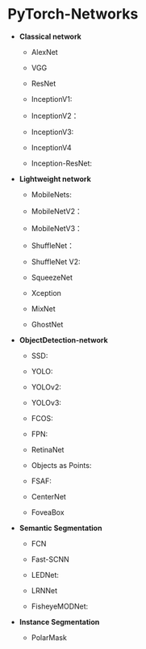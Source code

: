 # PyTorch-Networks
* **Classical network**

    * AlexNet

  * VGG

  * ResNet  

  * InceptionV1:

  * InceptionV2：
    
  * InceptionV3:

  * InceptionV4

  * Inception-ResNet:

* **Lightweight network**

  * MobileNets:

  * MobileNetV2：

  * MobileNetV3：

  * ShuffleNet：

  * ShuffleNet V2:

  * SqueezeNet

  * Xception

  * MixNet

  * GhostNet

* **ObjectDetection-network**

  * SSD:

  * YOLO:

  * YOLOv2:

  * YOLOv3:

  * FCOS:

  * FPN:

  * RetinaNet

  * Objects as Points:

  * FSAF:

  * CenterNet

  * FoveaBox

* **Semantic Segmentation**

  * FCN

  * Fast-SCNN

  * LEDNet:

  * LRNNet

  * FisheyeMODNet:

* **Instance Segmentation**

  * PolarMask
